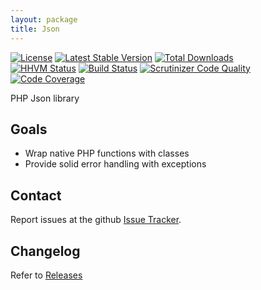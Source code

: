```yaml
---
layout: package
title: Json
---
```


[![License](https://poser.pugx.org/phootwork/json/license)](https://packagist.org/packages/phootwork/json)
[![Latest Stable Version](https://poser.pugx.org/phootwork/json/v/stable)](https://packagist.org/packages/phootwork/json)
[![Total Downloads](https://poser.pugx.org/phootwork/json/downloads)](https://packagist.org/packages/phootwork/json)<br>
[![HHVM Status](http://hhvm.h4cc.de/badge/phootwork/json.svg?style=flat)](http://hhvm.h4cc.de/package/phootwork/json)
[![Build Status](https://travis-ci.org/phootwork/json.svg?branch=master)](https://travis-ci.org/phootwork/json)
[![Scrutinizer Code Quality](https://scrutinizer-ci.com/g/phootwork/json/badges/quality-score.png?b=master)](https://scrutinizer-ci.com/g/phootwork/json/?branch=master)
[![Code Coverage](https://scrutinizer-ci.com/g/phootwork/json/badges/coverage.png?b=master)](https://scrutinizer-ci.com/g/phootwork/json/?branch=master)

PHP Json library

## Goals

- Wrap native PHP functions with classes
- Provide solid error handling with exceptions

## Contact

Report issues at the github [Issue Tracker](https://github.com/phootwork/json/issues).

## Changelog

Refer to [Releases](https://github.com/phootwork/json/releases)
